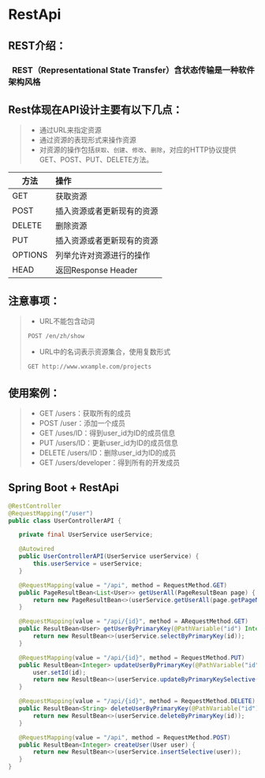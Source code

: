 # RestApi

## REST介绍：

### &nbsp; REST（Representational State Transfer）含状态传输是一种软件架构风格

## Rest体现在API设计主要有以下几点：

> * 通过URL来指定资源
> * 通过资源的表现形式来操作资源
> * 对资源的操作包括`获取`、`创建`、`修改`、`删除`，对应的HTTP协议提供GET、POST、PUT、DELETE方法。  

|方法|操作|
|---|:---|
|GET|获取资源|
|POST|插入资源或者更新现有的资源|
|DELETE|删除资源|
|PUT|插入资源或者更新现有的资源|
|OPTIONS|列举允许对资源进行的操作|
|HEAD|返回Response Header|

## 注意事项：

> * URL不能包含动词
> ```
> POST /en/zh/show
> ```
> * URL中的名词表示资源集合，使用复数形式
> ```
> GET http://www.wxample.com/projects
>```

## 使用案例：

> * GET /users：获取所有的成员
> * POST /user：添加一个成员
> * GET /uses/ID：得到user_id为ID的成员信息
> * PUT /users/ID：更新user_id为ID的成员信息
> * DELETE /users/ID：删除user_id为ID的成员
> * GET /users/developer：得到所有的开发成员

## Spring Boot + RestApi

```java
@RestController
@RequestMapping("/user")
public class UserControllerAPI {

   private final UserService userService;

   @Autowired
   public UserControllerAPI(UserService userService) {
       this.userService = userService;
   }

   @RequestMapping(value = "/api", method = RequestMethod.GET)
   public PageResultBean<List<User>> getUserAll(PageResultBean page) {
       return new PageResultBean<>(userService.getUserAll(page.getPageNo(), page.getPageSize()));
   }

   @RequestMapping(value = "/api/{id}", method = ARequestMethod.GET)
   public ResultBean<User> getUserByPrimaryKey(@PathVariable("id") Integer id) {
       return new ResultBean<>(userService.selectByPrimaryKey(id));
   }

   @RequestMapping(value = "/api/{id}", method = RequestMethod.PUT)
   public ResultBean<Integer> updateUserByPrimaryKey(@PathVariable("id") Integer id,User user) {
       user.setId(id);
       return new ResultBean<>(userService.updateByPrimaryKeySelective(user));
   }

   @RequestMapping(value = "/api/{id}", method = RequestMethod.DELETE)
   public ResultBean<String> deleteUserByPrimaryKey(@PathVariable("id") Integer id) {
       return new ResultBean<>(userService.deleteByPrimaryKey(id));
   }

   @RequestMapping(value = "/api", method = RequestMethod.POST)
   public ResultBean<Integer> createUser(User user) {
       return new ResultBean<>(userService.insertSelective(user));
   }
}
```
